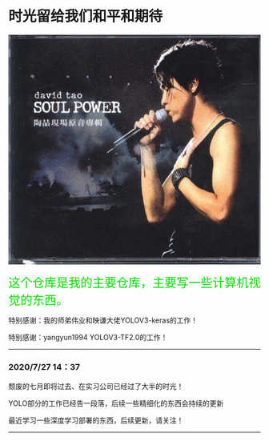 # 时光留给我们和平和期待

<img src="./timg.jpg" alt="timg" style="zoom:150%;" />

<FONT SIZE = 5 color = grenn>这个仓库是我的主要仓库，主要写一些计算机视觉的东西。</FONT>

特别感谢：我的师弟伟业和映谦大佬YOLOV3-keras的工作！

特别感谢：yangyun1994 YOLOV3-TF2.0的工作！

---

### 2020/7/27 14：37 

颓废的七月即将过去、在实习公司已经过了大半的时光！

YOLO部分的工作已经告一段落，后续一些精细化的东西会持续的更新

最近学习一些深度学习部署的东西，后续更新，请关注！

---








